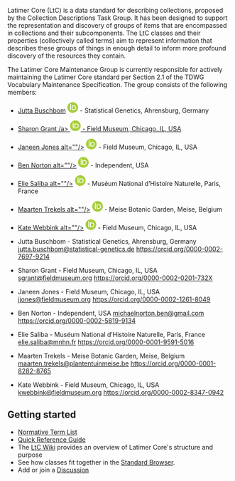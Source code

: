 Latimer Core (LtC) is a data standard for describing collections, proposed by the Collection Descriptions Task Group. It has been designed to support the representation and discovery of groups of items that are encompassed in collections and their subcomponents. The LtC classes and their properties (collectively called terms) aim to represent information that describes these groups of things in enough detail to inform more profound discovery of the resources they contain.

The Latimer Core Maintenance Group is currently responsible for actively maintaining the Latimer Core standard per Section 2.1 of the TDWG Vocabulary Maintenance Specification. The group consists of the following members:
- [Jutta Buschbom](https://orcid.org/0000-0002-7697-9214) ![ORCID icon](/assets/images/logos/ORCID-iD_icon_24x24.png) - Statistical Genetics, Ahrensburg, Germany 
- <a href="https://orcid.org/0000-0002-0201-732X">Sharon Grant /a> ![ORCID icon](/assets/images/logos/ORCID-iD_icon_24x24.png) - Field Museum, Chicago, IL, USA 
- <a href="https://orcid.org/0000-0002-1261-8049">Janeen Jones alt=""/></a> ![ORCID icon](/assets/images/logos/ORCID-iD_icon_24x24.png) - Field Museum, Chicago, IL, USA
- <a href="https://orcid.org/0000-0002-5819-9134">Ben Norton alt=""/></a> ![ORCID icon](/assets/images/logos/ORCID-iD_icon_24x24.png) - Independent, USA
- <a href="https://orcid.org/0000-0001-9591-5016">Elie Saliba alt=""/></a> ![ORCID icon](/assets/images/logos/ORCID-iD_icon_24x24.png) - Muséum National d’Histoire Naturelle, Paris, France 
- <a href="https://orcid.org/0000-0001-8282-8765">Maarten Trekels alt=""/></a> ![ORCID icon](/assets/images/logos/ORCID-iD_icon_24x24.png) - Meise Botanic Garden, Meise, Belgium
- <a href="https://orcid.org/0000-0002-8347-0942">Kate Webbink alt=""/></a> ![ORCID icon](/assets/images/logos/ORCID-iD_icon_24x24.png) - Field Museum, Chicago, IL, USA

- Jutta Buschbom - Statistical Genetics, Ahrensburg, Germany <jutta.buschbom@statistical-genetics.de> <https://orcid.org/0000-0002-7697-9214>
- Sharon Grant - Field Museum, Chicago, IL, USA <sgrant@fieldmuseum.org> <https://orcid.org/0000-0002-0201-732X>
- Janeen Jones - Field Museum, Chicago, IL, USA <jjones@fieldmuseum.org> <https://orcid.org/0000-0002-1261-8049>
- Ben Norton - Independent, USA <michaelnorton.ben@gmail.com> <https://orcid.org/0000-0002-5819-9134>
- Elie Saliba - Muséum National d’Histoire Naturelle, Paris, France <elie.saliba@mnhn.fr> <https://orcid.org/0000-0001-9591-5016>
- Maarten Trekels - Meise Botanic Garden, Meise, Belgium <maarten.trekels@plantentuinmeise.be> <https://orcid.org/0000-0001-8282-8765>
- Kate Webbink - Field Museum, Chicago, IL, USA <kwebbink@fieldmuseum.org> <https://orcid.org/0000-0002-8347-0942>

Getting started[](#getting-started)
-----------------------------------
*   [Normative Term List](terms/)
*   [Quick Reference Guide](quick-reference/)
*   The [LtC Wiki](https://github.com/tdwg/ltc/wiki/1.-Overview-of-Latimer-Core) provides an overview of Latimer Core's structure and purpose
*   See how classes fit together in the [Standard Browser](https://rebrand.ly/tdwg-cd-standard-browser).
*   Add or join a [Discussion](https://github.com/tdwg/ltc/discussions)
